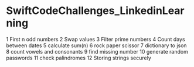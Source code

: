 # SwiftCodeChallenges_LinkedinLearning


1 First n odd numbers
2 Swap values
3 Filter prime numbers
4 Count days between dates
5 calculate sum(n)
6 rock paper scissor
7 dictionary to json
8 count vowels and consonants
9 find missing number
10 generate random passwords
11 check palindromes
12 Storing strings securely
